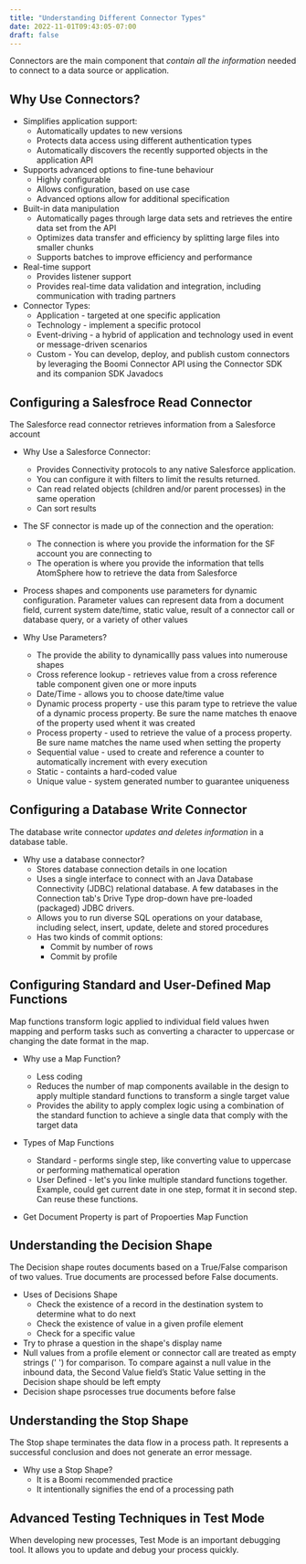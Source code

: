```yaml
---
title: "Understanding Different Connector Types"
date: 2022-11-01T09:43:05-07:00
draft: false
---
```


Connectors are the main component that *contain all the information* needed to connect to a data source or application.

Why Use Connectors?
-------------------
* Simplifies application support:
    * Automatically updates to new versions
    * Protects data access using different authentication types
    * Automatically discovers the recently supported objects in the application API
* Supports advanced options to fine-tune behaviour
    * Highly configurable
    * Allows configuration, based on use case
    * Advanced options allow for additional specification
* Built-in data manipulation
    * Automatically pages through large data sets and retrieves the entire data set from the API
    * Optimizes data transfer and efficiency by splitting large files into smaller chunks
    * Supports batches to improve efficiency and performance
* Real-time support
    * Provides listener support
    * Provides real-time data validation and integration, including communication with trading partners
* Connector Types:
    * Application - targeted at one specific application
    * Technology - implement a specific protocol
    * Event-driving - a hybrid of application and technology used in event or message-driven scenarios
    * Custom - You can develop, deploy, and publish custom connectors by leveraging the Boomi Connector API using the Connector SDK and its companion SDK Javadocs

Configuring a Salesfroce Read Connector
----------------------------------------
The Salesforce read connector retrieves information from a Salesforce account

* Why Use a Salesforce Connector:
    * Provides Connectivity protocols to any native Salesforce application.
    * You can configure it with filters to limit the results returned.
    * Can read related objects (children and/or parent processes) in the same operation
    * Can sort results

* The SF connector is made up of the connection and the operation:
    * The connection is where you provide the information for the SF account you are connecting to
    * The operation is where you provide the information that tells AtomSphere how to retrieve the data from Salesforce

* Process shapes and components use parameters for dynamic configuration. Parameter values can represent data from a document field, current system date/time, static value, result of a connector call or database query,
or a variety of other values

* Why Use Parameters?
    * The provide the ability to dynamicallly pass values into numerouse shapes
    * Cross reference lookup - retrieves value from a cross reference table component given one or more inputs
    * Date/Time - allows you to choose date/time value
    * Dynamic process property - use this param type to retrieve the value of a dynamic process property.  Be sure the name matches th enaove of the property used whent it was created
    * Process property - used to retrieve the value of a process property.  Be sure name matches the name used when setting the property
    * Sequential value - used to create and reference a counter to automatically increment with every execution
    * Static - containts a hard-coded value
    * Unique value - system generated number to guarantee uniqueness

Configuring a Database Write Connector
--------------------------------------
The database write connector *updates and deletes information* in a database table.

* Why use a database connector?
    * Stores database connection details in one location
    * Uses a single interface to connect with an Java Database Connectivity (JDBC) relational database.  A few databases in the Connection tab's Drive Type drop-down have pre-loaded (packaged) JDBC drivers.
    * Allows you to run diverse SQL operations on your database, including select, insert, update, delete and stored procedures
    * Has two kinds of commit options:
        * Commit by number of rows
        * Commit by profile

Configuring Standard and User-Defined Map Functions
---------------------------------------------------
Map functions transform logic applied to individual field values hwen mapping and perform tasks such as converting a character to uppercase or changing the date format in the map.

* Why use a Map Function?
    * Less coding
    * Reduces the number of map components available in the design to apply multiple standard functions to transform a single target value
    *  Provides the ability to apply complex logic using a combination of the standard function to achieve a single data that comply with the target data
* Types of Map Functions
    * Standard - performs single step, like converting value to uppercase or performing mathematical operation
    * User Defined - let's you linke multiple standard functions together.  Example, could get current date in one step, format it in second step. Can reuse these functions.

* Get Document Property is part of Propoerties Map Function

Understanding the Decision Shape
--------------------------------
The Decision shape routes documents based on a True/False comparison of two values.  True documents are processed before False documents.

* Uses of Decisions Shape
    * Check the existence of a record in the destination system to determine what to do next
    * Check the existence of value in a given profile element
    * Check for a specific value
* Try to phrase a question in the shape's display name
* Null values from a profile element or connector call are treated as empty strings (' ') for comparison. To compare against a null value in the inbound data, the Second Value field’s Static Value setting in the Decision shape should be left empty
* Decision shape psrocesses true documents before false

Understanding the Stop Shape
----------------------------
The Stop shape terminates the data flow in a process path. It represents a successful conclusion and does not generate an error message.

* Why use a Stop Shape?
    * It is a Boomi recommended practice
    * It intentionally signifies the end of a processing path

Advanced Testing Techniques in Test Mode
----------------------------------------
When developing new processes, Test Mode is an important debugging tool. It allows you to update and debug your process quickly.

